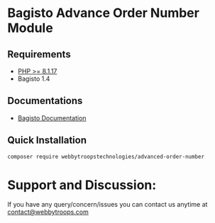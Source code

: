 # Bagisto Advance Order Number Module

## Requirements
- [PHP >= 8.1.17](http://php.net/)
- Bagisto 1.4 

## Documentations
- [Bagisto Documentation](https://devdocs.bagisto.com/1.x/packages/)

## Quick Installation

```bash
composer require webbytroopstechnologies/advanced-order-number
```
#  Support and Discussion:
If you have any query/concern/issues you can contact us anytime at
contact@webbytroops.com
